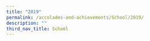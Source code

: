 ```yaml
---
title: "2019"
permalink: /accolades-and-achievements/School/2019/
description: ""
third_nav_title: School
---
```

